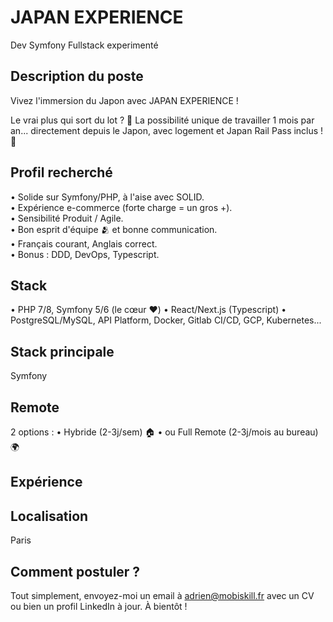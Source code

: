 # JAPAN EXPERIENCE
Dev Symfony Fullstack experimenté

## Description du poste
Vivez l'immersion du Japon avec JAPAN EXPERIENCE !

Le vrai plus qui sort du lot ? 🤩 La possibilité unique de travailler 1 mois par an... directement depuis le Japon, avec logement et Japan Rail Pass inclus ! 🚄

## Profil recherché
•	Solide sur Symfony/PHP, à l'aise avec SOLID.</br>
•	Expérience e-commerce (forte charge = un gros +).</br>
•	Sensibilité Produit / Agile.</br>
•	Bon esprit d'équipe 🫂 et bonne communication.</br>
•	Français courant, Anglais correct.</br>
•	Bonus : DDD, DevOps, Typescript.</br>

## Stack
•	PHP 7/8, Symfony 5/6 (le cœur ❤️)
•	React/Next.js (Typescript)
•	PostgreSQL/MySQL, API Platform, Docker, Gitlab CI/CD, GCP, Kubernetes...

## Stack principale
Symfony

## Remote
2 options :
•	Hybride (2-3j/sem) 🏠
•	ou Full Remote (2-3j/mois au bureau)🌍

## Expérience


## Localisation
Paris

## Comment postuler ?

Tout simplement, envoyez-moi un email à adrien@mobiskill.fr avec un CV ou bien un profil LinkedIn à jour. À bientôt !
